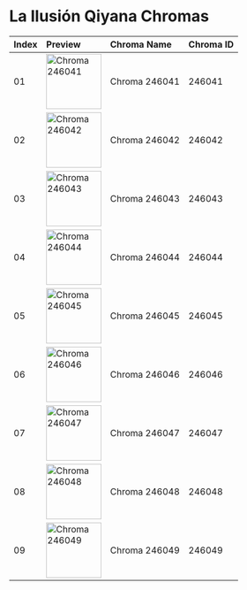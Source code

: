 # La Ilusión Qiyana Chromas

| Index | Preview | Chroma Name | Chroma ID |
|:---|:---|:---|:---|
| 01 | <img src='https://raw.communitydragon.org/latest/plugins/rcp-be-lol-game-data/global/default/v1/champion-chroma-images/246/246041.png' alt='Chroma 246041' width='100'> | Chroma 246041 | 246041 |
| 02 | <img src='https://raw.communitydragon.org/latest/plugins/rcp-be-lol-game-data/global/default/v1/champion-chroma-images/246/246042.png' alt='Chroma 246042' width='100'> | Chroma 246042 | 246042 |
| 03 | <img src='https://raw.communitydragon.org/latest/plugins/rcp-be-lol-game-data/global/default/v1/champion-chroma-images/246/246043.png' alt='Chroma 246043' width='100'> | Chroma 246043 | 246043 |
| 04 | <img src='https://raw.communitydragon.org/latest/plugins/rcp-be-lol-game-data/global/default/v1/champion-chroma-images/246/246044.png' alt='Chroma 246044' width='100'> | Chroma 246044 | 246044 |
| 05 | <img src='https://raw.communitydragon.org/latest/plugins/rcp-be-lol-game-data/global/default/v1/champion-chroma-images/246/246045.png' alt='Chroma 246045' width='100'> | Chroma 246045 | 246045 |
| 06 | <img src='https://raw.communitydragon.org/latest/plugins/rcp-be-lol-game-data/global/default/v1/champion-chroma-images/246/246046.png' alt='Chroma 246046' width='100'> | Chroma 246046 | 246046 |
| 07 | <img src='https://raw.communitydragon.org/latest/plugins/rcp-be-lol-game-data/global/default/v1/champion-chroma-images/246/246047.png' alt='Chroma 246047' width='100'> | Chroma 246047 | 246047 |
| 08 | <img src='https://raw.communitydragon.org/latest/plugins/rcp-be-lol-game-data/global/default/v1/champion-chroma-images/246/246048.png' alt='Chroma 246048' width='100'> | Chroma 246048 | 246048 |
| 09 | <img src='https://raw.communitydragon.org/latest/plugins/rcp-be-lol-game-data/global/default/v1/champion-chroma-images/246/246049.png' alt='Chroma 246049' width='100'> | Chroma 246049 | 246049 |
